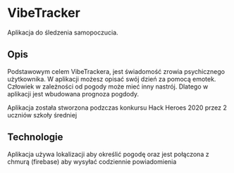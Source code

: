 # VibeTracker

Aplikacja do śledzenia samopoczucia.

## Opis

Podstawowym celem VibeTrackera, jest świadomość zrowia psychicznego użytkownika. 
W aplikacji możesz opisać swój dzień za pomocą emotek. 
Człowiek w zależności od pogody może mieć inny nastrój. Dlatego w aplikacji jest wbudowana prognoza pogdody.


Aplikacja została stworzona podzczas konkursu Hack Heroes 2020 przez 2 uczniów szkoły średniej

## Technologie

Aplikacja używa lokalizacji aby określić pogodę 
oraz jest połączona z chmurą (firebase) aby wysyłać codziennie powiadomienia

